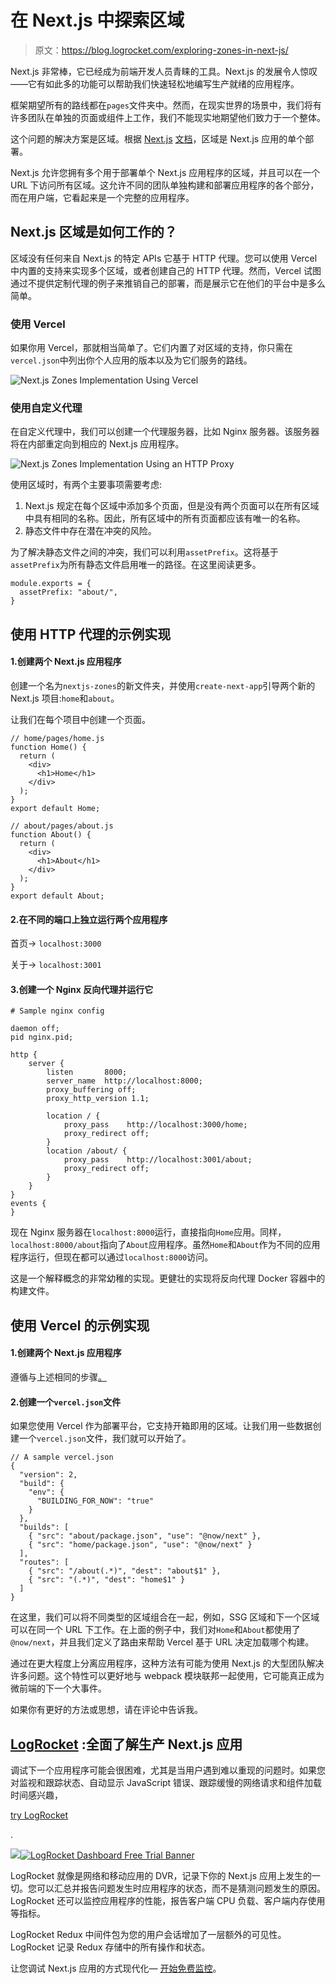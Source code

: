 # 在 Next.js 中探索区域

> 原文：<https://blog.logrocket.com/exploring-zones-in-next-js/>

Next.js 非常棒，它已经成为前端开发人员青睐的工具。Next.js 的发展令人惊叹——它有如此多的功能可以帮助我们快速轻松地编写生产就绪的应用程序。

框架期望所有的路线都在`pages`文件夹中。然而，在现实世界的场景中，我们将有许多团队在单独的页面或组件上工作，我们不能现实地期望他们致力于一个整体。

这个问题的解决方案是区域。根据 [Next.js](https://nextjs.org/docs/advanced-features/multi-zones) [文档](https://nextjs.org/docs/advanced-features/multi-zones)，区域是 Next.js 应用的单个部署。

Next.js 允许您拥有多个用于部署单个 Next.js 应用程序的区域，并且可以在一个 URL 下访问所有区域。这允许不同的团队单独构建和部署应用程序的各个部分，而在用户端，它看起来是一个完整的应用程序。

## Next.js 区域是如何工作的？

区域没有任何来自 Next.js 的特定 APIs 它基于 HTTP 代理。您可以使用 Vercel 中内置的支持来实现多个区域，或者创建自己的 HTTP 代理。然而，Vercel 试图通过不提供定制代理的例子来推销自己的部署，而是展示它在他们的平台中是多么简单。

### 使用 Vercel

如果你用 Vercel，那就相当简单了。它们内置了对区域的支持，你只需在`vercel.json`中列出你个人应用的版本以及为它们服务的路线。

![Next.js Zones Implementation Using Vercel](img/d81de9abe60fd438262065be5e492cb5.png)

### 使用自定义代理

在自定义代理中，我们可以创建一个代理服务器，比如 Nginx 服务器。该服务器将在内部重定向到相应的 Next.js 应用程序。

![Next.js Zones Implementation Using an HTTP Proxy](img/1e4719744f7c316a35271ecf58a71e39.png)

使用区域时，有两个主要事项需要考虑:

1.  Next.js 规定在每个区域中添加多个页面，但是没有两个页面可以在所有区域中具有相同的名称。因此，所有区域中的所有页面都应该有唯一的名称。
2.  静态文件中存在潜在冲突的风险。

为了解决静态文件之间的冲突，我们可以利用`assetPrefix`。这将基于`assetPrefix`为所有静态文件启用唯一的路径。在这里阅读更多。

```
module.exports = {
  assetPrefix: "about/",
}
```

## 使用 HTTP 代理的示例实现

#### 1.创建两个 Next.js 应用程序

创建一个名为`nextjs-zones`的新文件夹，并使用`create-next-app`引导两个新的 Next.js 项目:`home`和`about`。

让我们在每个项目中创建一个页面。

```
// home/pages/home.js
function Home() {
  return (
    <div>
      <h1>Home</h1>
    </div>
  );
}
export default Home;
```

```
// about/pages/about.js
function About() {
  return (
    <div>
      <h1>About</h1>
    </div>
  );
}
export default About;
```

#### 2.在不同的端口上独立运行两个应用程序

首页→ `localhost:3000`

关于→ `localhost:3001`

#### 3.创建一个 Nginx 反向代理并运行它

```
# Sample nginx config

daemon off;
pid nginx.pid;

http {
    server {
        listen       8000;
        server_name  http://localhost:8000;
        proxy_buffering off;
        proxy_http_version 1.1;

        location / {
            proxy_pass    http://localhost:3000/home;
            proxy_redirect off;
        }
        location /about/ {
            proxy_pass    http://localhost:3001/about;
            proxy_redirect off;
        }
    }
}
events {
}
```

现在 Nginx 服务器在`localhost:8000`运行，直接指向`Home`应用。同样，`localhost:8000/about`指向了`About`应用程序。虽然`Home`和`About`作为不同的应用程序运行，但现在都可以通过`localhost:8000`访问。

这是一个解释概念的非常幼稚的实现。更健壮的实现将反向代理 Docker 容器中的构建文件。

## 使用 Vercel 的示例实现

#### 1.创建两个 Next.js 应用程序

遵循与上述相同的步骤[。](#createtwonextjsapps)

#### 2.创建一个`vercel.json`文件

如果您使用 Vercel 作为部署平台，它支持开箱即用的区域。让我们用一些数据创建一个`vercel.json`文件，我们就可以开始了。

```
// A sample vercel.json
{
  "version": 2,
  "build": {
    "env": {
      "BUILDING_FOR_NOW": "true"
    }
  },
  "builds": [
    { "src": "about/package.json", "use": "@now/next" },
    { "src": "home/package.json", "use": "@now/next" }
  ],
  "routes": [
    { "src": "/about(.*)", "dest": "about$1" },
    { "src": "(.*)", "dest": "home$1" }
  ]
}
```

在这里，我们可以将不同类型的区域组合在一起，例如，SSG 区域和下一个区域可以在同一个 URL 下工作。在上面的例子中，我们对`Home`和`About`都使用了`@now/next`，并且我们定义了路由来帮助 Vercel 基于 URL 决定加载哪个构建。

通过在更大程度上分离应用程序，这种方法有可能为使用 Next.js 的大型团队解决许多问题。这个特性可以更好地与 webpack 模块联邦一起使用，它可能真正成为微前端的下一个大事件。

如果你有更好的方法或思想，请在评论中告诉我。

## [LogRocket](https://lp.logrocket.com/blg/nextjs-signup) :全面了解生产 Next.js 应用

调试下一个应用程序可能会很困难，尤其是当用户遇到难以重现的问题时。如果您对监视和跟踪状态、自动显示 JavaScript 错误、跟踪缓慢的网络请求和组件加载时间感兴趣，

[try LogRocket](https://lp.logrocket.com/blg/nextjs-signup)

.

[![](img/f300c244a1a1cf916df8b4cb02bec6c6.png)](https://lp.logrocket.com/blg/nextjs-signup)[![LogRocket Dashboard Free Trial Banner](img/d6f5a5dd739296c1dd7aab3d5e77eeb9.png)](https://lp.logrocket.com/blg/nextjs-signup)

LogRocket 就像是网络和移动应用的 DVR，记录下你的 Next.js 应用上发生的一切。您可以汇总并报告问题发生时应用程序的状态，而不是猜测问题发生的原因。LogRocket 还可以监控应用程序的性能，报告客户端 CPU 负载、客户端内存使用等指标。

LogRocket Redux 中间件包为您的用户会话增加了一层额外的可见性。LogRocket 记录 Redux 存储中的所有操作和状态。

让您调试 Next.js 应用的方式现代化— [开始免费监控](https://lp.logrocket.com/blg/nextjs-signup)。